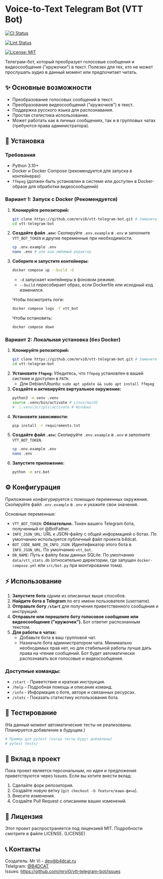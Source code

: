 # Voice-to-Text Telegram Bot (VTT Bot)

<!-- Бейджи: Замените mrvi0/vtt-telegram-bot на ваш реальный путь -->
[![CI Status](https://github.com/mrvi0/vtt-telegram-bot/actions/workflows/ci.yml/badge.svg)](https://github.com/mrvi0/vtt-telegram-bot/actions/workflows/ci.yml) 
<!-- Предполагаем, что будет CI workflow с именем ci.yml -->
[![Lint Status](https://github.com/mrvi0/vtt-telegram-bot/actions/workflows/lint.yml/badge.svg)](https://github.com/mrvi0/vtt-telegram-bot/actions/workflows/lint.yml)
<!-- Предполагаем, что будет Lint workflow с именем lint.yml -->
[![License: MIT](https://img.shields.io/badge/License-MIT-yellow.svg)](https://opensource.org/licenses/MIT)
<!-- Решил предложить MIT, так как AGPL может быть слишком строгой для такого бота, но можешь изменить -->

Телеграм-бот, который преобразует голосовые сообщения и видеосообщения ("кружочки") в текст. Полезен для тех, кто не может прослушать аудио в данный момент или предпочитает читать.

## ✨ Основные возможности

*   Преобразование голосовых сообщений в текст.
*   Преобразование видеосообщений ("кружочков") в текст.
*   Поддержка русского языка для распознавания.
*   Простая статистика использования.
*   Может работать как в личных сообщениях, так и в групповых чатах (требуются права администратора).

## 🚀 Установка

### Требования

*   Python 3.10+
*   Docker и Docker Compose (рекомендуется для запуска в контейнерах)
*   `ffmpeg` (должен быть установлен в системе или доступен в Docker-образе для обработки видеосообщений)

### Вариант 1: Запуск с Docker (Рекомендуется)

1.  **Клонируйте репозиторий:**
    ```bash
    git clone https://github.com/mrvi0/vtt-telegram-bot.git # Замените на ваш URL
    cd vtt-telegram-bot
    ```
2.  **Создайте файл `.env`:**
    Скопируйте `.env.example` в `.env` и заполните `VTT_BOT_TOKEN` и другие переменные при необходимости.
    ```bash
    cp .env.example .env
    nano .env # или ваш любимый редактор
    ```
3.  **Соберите и запустите контейнеры:**
    ```bash
    docker compose up --build -d
    ```
    * `-d` запускает контейнеры в фоновом режиме.
    * `--build` пересобирает образ, если Dockerfile или исходный код изменился.

    Чтобы посмотреть логи:
    ```bash
    docker compose logs -f vtt_bot 
    ```
    Чтобы остановить:
    ```bash
    docker compose down
    ```

### Вариант 2: Локальная установка (без Docker)

1.  **Клонируйте репозиторий:**
    ```bash
    git clone https://github.com/mrvi0/vtt-telegram-bot.git # Замените на ваш URL
    cd vtt-telegram-bot
    ```
2.  **Установите `ffmpeg`:**
    Убедитесь, что `ffmpeg` установлен в вашей системе и доступен в `PATH`.
    *   Для Debian/Ubuntu: `sudo apt update && sudo apt install ffmpeg`
3.  **Создайте и активируйте виртуальное окружение:**
    ```bash
    python3 -m venv .venv
    source .venv/bin/activate # Linux/macOS
    # .\.venv\Scripts\activate # Windows
    ```
4.  **Установите зависимости:**
    ```bash
    pip install -r requirements.txt
    ```
5.  **Создайте файл `.env`:**
    Скопируйте `.env.example` в `.env` и заполните `VTT_BOT_TOKEN`.
    ```bash
    cp .env.example .env
    nano .env
    ```
6.  **Запустите приложение:**
    ```bash
    python -m src.bot
    ```

## ⚙️ Конфигурация

Приложение конфигурируется с помощью переменных окружения. Скопируйте файл `.env.example` в `.env` и укажите свои значения.

Основные переменные:

*   `VTT_BOT_TOKEN`: **Обязательно.** Токен вашего Telegram бота, полученный от @BotFather.
*   `INFO_JSON_URL`: URL к JSON-файлу с общей информацией о ботах. По умолчанию используется публичный файл проекта b4dcat.
*   `BOT_CODE_NAME_IN_INFO_JSON`: Идентификатор этого бота в `INFO_JSON_URL`. По умолчанию `vtt_bot`.
*   `DB_NAME`: Путь к файлу базы данных SQLite. По умолчанию `data/vtt_stats.db` (относительно директории, где запущен `docker-compose.yml` или `src/bot.py` при монтировании тома).

## ⚡ Использование

1.  **Запустите бота** одним из описанных выше способов.
2.  **Найдите бота в Telegram** по его имени пользователя (username).
3.  **Отправьте боту `/start`** для получения приветственного сообщения и инструкций.
4.  **Отправьте или перешлите боту голосовое сообщение или видеосообщение ("кружочек").** Бот ответит распознанным текстом.
5.  **Для работы в чатах:**
    *   Добавьте бота в ваш групповой чат.
    *   Назначьте бота администратором чата. Минимально необходимых прав нет, но для стабильной работы лучше дать права на чтение сообщений. Бот будет автоматически распознавать все голосовые и видеосообщения.

### Доступные команды:
*   `/start` - Приветствие и краткая инструкция.
*   `/help` - Подробная помощь и описание команд.
*   `/info` - Информация о боте, авторе и связанных ресурсах.
*   `/stats` - Показать статистику использования бота.

## 🧪 Тестирование

(На данный момент автоматические тесты не реализованы. Планируется добавление в будущем.)

```bash
# Пример для pytest (когда тесты будут добавлены)
# pytest tests/
```

## 🤝 Вклад в проект
Пока проект является персональным, но идеи и предложения приветствуются через Issues.
Если вы хотите внести вклад:
1. Сделайте форк репозитория.
2. Создайте новую ветку (`git checkout -b feature/ваша-фича`).
3. Внесите изменения.
4. Создайте Pull Request с описанием ваших изменений.
## 📜 Лицензия
Этот проект распространяется под лицензией MIT. Подробности смотрите в файле LICENSE. (LICENSE)
## 📞 Контакты
Создатель: Mr Vi - dev@b4dcat.ru\
Telelgram: [@B4DCAT](https://t.me/B4DCAT)\
Issues: https://github.com/mrvi0/vtt-telegram-bot/issues 